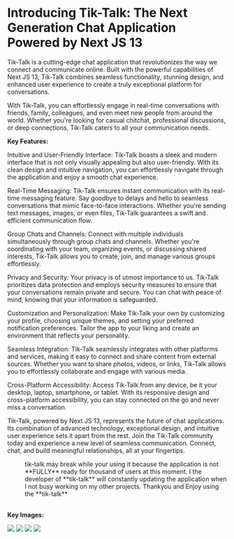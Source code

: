 <h1 position="center">Introducing Tik-Talk: The Next Generation Chat Application Powered by Next JS 13</h1>

<p>Tik-Talk is a cutting-edge chat application that revolutionizes the way we connect and communicate online. Built with the powerful capabilities of Next JS 13, Tik-Talk combines seamless functionality, stunning design, and enhanced user experience to create a truly exceptional platform for conversations.

With Tik-Talk, you can effortlessly engage in real-time conversations with friends, family, colleagues, and even meet new people from around the world. Whether you're looking for casual chitchat, professional discussions, or deep connections, Tik-Talk caters to all your communication needs.

**Key Features:**

Intuitive and User-Friendly Interface: Tik-Talk boasts a sleek and modern interface that is not only visually appealing but also user-friendly. With its clean design and intuitive navigation, you can effortlessly navigate through the application and enjoy a smooth chat experience.

Real-Time Messaging: Tik-Talk ensures instant communication with its real-time messaging feature. Say goodbye to delays and hello to seamless conversations that mimic face-to-face interactions. Whether you're sending text messages, images, or even files, Tik-Talk guarantees a swift and efficient communication flow.

Group Chats and Channels: Connect with multiple individuals simultaneously through group chats and channels. Whether you're coordinating with your team, organizing events, or discussing shared interests, Tik-Talk allows you to create, join, and manage various groups effortlessly.

Privacy and Security: Your privacy is of utmost importance to us. Tik-Talk prioritizes data protection and employs security measures to ensure that your conversations remain private and secure. You can chat with peace of mind, knowing that your information is safeguarded.

Customization and Personalization: Make Tik-Talk your own by customizing your profile, choosing unique themes, and setting your preferred notification preferences. Tailor the app to your liking and create an environment that reflects your personality.

Seamless Integration: Tik-Talk seamlessly integrates with other platforms and services, making it easy to connect and share content from external sources. Whether you want to share photos, videos, or links, Tik-Talk allows you to effortlessly collaborate and engage with various media.

Cross-Platform Accessibility: Access Tik-Talk from any device, be it your desktop, laptop, smartphone, or tablet. With its responsive design and cross-platform accessibility, you can stay connected on the go and never miss a conversation.

Tik-Talk, powered by Next JS 13, represents the future of chat applications. Its combination of advanced technology, exceptional design, and intuitive user experience sets it apart from the rest. Join the Tik-Talk community today and experience a new level of seamless communication. Connect, chat, and build meaningful relationships, all at your fingertips.</p>

<dd>tik-talk may break while your using it because the application is not **FULLY** ready for thousand of users at this moment. I the developer of **tik-talk** will constantly updating the application when I not busy working on my other projects. Thankyou and Enjoy using the **tik-talk** </dd>

</br>

**Key Images:**
<div position="center" >
<img src="https://github.com/iEarlG/tik-talk/assets/91045673/0a1f2760-f0a0-4ae4-b5b2-58e30d348676" />
<img src="https://github.com/iEarlG/tik-talk/assets/91045673/ffc8a212-cc12-4abf-af58-b67d5e5fddf2" />
<img src="https://github.com/iEarlG/tik-talk/assets/91045673/52b35ae6-2947-4efd-af95-0c1ad5fc215d" />
<img src="https://github.com/iEarlG/tik-talk/assets/91045673/6af92bfd-c012-41b2-a69f-ae109ed4759d" />
</div>
